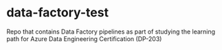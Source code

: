 # data-factory-test
Repo that contains Data Factory pipelines as part of studying the learning path for Azure Data Engineering Certification (DP-203)
